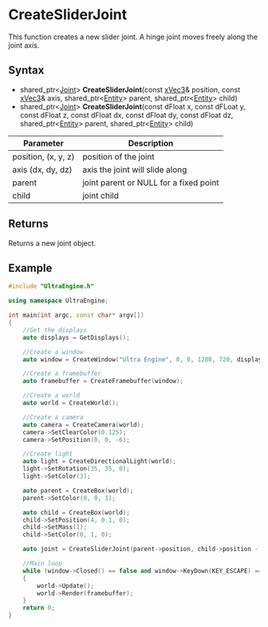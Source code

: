 # CreateSliderJoint

This function creates a new slider joint. A hinge joint moves freely along the joint axis.

## Syntax

- shared_ptr<[Joint](Joint.md)> **CreateSliderJoint**(const [xVec3](xVec3.md)& position, const [xVec3](xVec3.md)& axis, shared_ptr<[Entity](Entity.md)> parent, shared_ptr<[Entity](Entity.md)> child)
- shared_ptr<[Joint](Joint.md)> **CreateSliderJoint**(const dFloat x, const dFLoat y, const dFloat z, const dFloat dx, const dFloat dy, const dFloat dz, shared_ptr<[Entity](Entity.md)> parent, shared_ptr<[Entity](Entity.md)> child) 

| Parameter | Description |
|---|---|
| position, (x, y, z) | position of the joint |
| axis (dx, dy, dz) | axis the joint will slide along |
| parent | joint parent or NULL for a fixed point |
| child | joint child |

## Returns

Returns a new joint object.

## Example

```c++
#include "UltraEngine.h"

using namespace UltraEngine;

int main(int argc, const char* argv[])
{
    //Get the displays
    auto displays = GetDisplays();

    //Create a window
    auto window = CreateWindow("Ultra Engine", 0, 0, 1280, 720, displays[0], WINDOW_CENTER | WINDOW_TITLEBAR);

    //Create a framebuffer
    auto framebuffer = CreateFramebuffer(window);

    //Create a world
    auto world = CreateWorld();

    //Create a camera    
    auto camera = CreateCamera(world);
    camera->SetClearColor(0.125);
    camera->SetPosition(0, 0, -6);

    //Create light
    auto light = CreateDirectionalLight(world);
    light->SetRotation(35, 35, 0);
    light->SetColor(3);

    auto parent = CreateBox(world);
    parent->SetColor(0, 0, 1);

    auto child = CreateBox(world);
    child->SetPosition(4, 0.1, 0);
    child->SetMass(1);
    child->SetColor(0, 1, 0);

    auto joint = CreateSliderJoint(parent->position, child->position - parent->position, parent, child);

    //Main loop
    while (window->Closed() == false and window->KeyDown(KEY_ESCAPE) == false)
    {
        world->Update();
        world->Render(framebuffer);
    }
    return 0;
}
```
